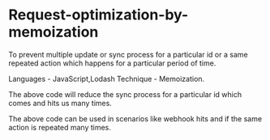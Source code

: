 # Request-optimization-by-memoization
To prevent multiple update or sync process for a particular id or a same repeated action which happens for a particular period of  time.

Languages - JavaScript,Lodash
Technique - Memoization.

The above code will reduce the sync process for a particular id which comes and hits us many times.

The above code can be used in scenarios like webhook hits and if the same action is repeated many times.
